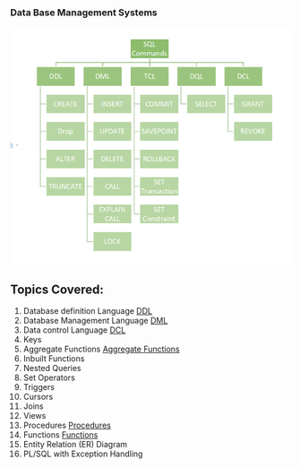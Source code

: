 ### Data Base Management Systems 

![ER](./ER%20Digram.png)

## Topics Covered:
1. Database definition Language  [DDL](<./1-DDL/ddl.md>)
2. Database Management Language [DML](<./2- DML/dml.md>)
3. Data control Language [DCL](<./3-DQL/DQL.md>)
4. Keys
5. Aggregate Functions [Aggregate Functions](./5-Aggergate%20function/agg.MD)
6. Inbuilt Functions
7. Nested Queries
8. Set Operators
9. Triggers 
10. Cursors
11. Joins
12. Views
13. Procedures [Procedures](./13-Procedures/Proceures.sql)
14. Functions [Functions](./14-Functions/function.sql)
15. Entity Relation (ER) Diagram
16. PL/SQL with Exception Handling